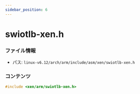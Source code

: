 ```yaml
---
sidebar_position: 6
---
```

# swiotlb-xen.h

### ファイル情報

- パス: `linux-v6.12/arch/arm/include/asm/xen/swiotlb-xen.h`

### コンテンツ

```h
#include <xen/arm/swiotlb-xen.h>

```
